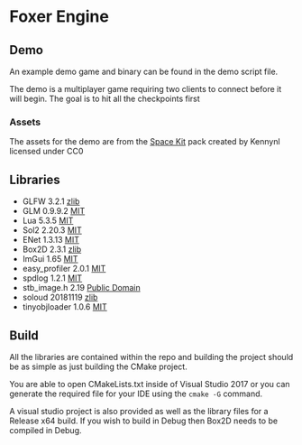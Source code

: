 # Foxer Engine
## Demo
An example demo game and binary can be found in the demo script file.

The demo is a multiplayer game requiring two clients to connect before it will begin.
The goal is to hit all the checkpoints first

### Assets
The assets for the demo are from the [Space Kit](https://www.kenney.nl/assets/space-kit) pack created by Kennynl licensed under CC0

## Libraries
- GLFW 3.2.1 [zlib](http://www.glfw.org/license.html)
- GLM 0.9.9.2 [MIT](https://github.com/g-truc/glm/blob/master/manual.md#section0)
- Lua 5.3.5 [MIT](https://www.lua.org/license.html)
- Sol2 2.20.3 [MIT](https://sol2.readthedocs.io/en/latest/licenses.html)
- ENet 1.3.13 [MIT](http://enet.bespin.org/License.html)
- Box2D 2.3.1 [zlib](https://github.com/erincatto/Box2D/blob/master/LICENSE)
- ImGui 1.65 [MIT](https://github.com/ocornut/imgui/blob/master/LICENSE.txt)
- easy_profiler 2.0.1 [MIT](https://github.com/yse/easy_profiler/blob/develop/LICENSE.MIT)
- spdlog 1.2.1 [MIT](https://github.com/gabime/spdlog/blob/v1.x/LICENSE)
- stb_image.h 2.19 [Public Domain](https://github.com/nothings/stb/blob/master/docs/why_public_domain.md)
- soloud 20181119 [zlib](https://github.com/jarikomppa/soloud/blob/master/LICENSE)
- tinyobjloader 1.0.6 [MIT](https://github.com/syoyo/tinyobjloader/blob/master/LICENSE)

## Build
All the libraries are contained within the repo and building the project
should be as simple as just building the CMake project.

You are able to open CMakeLists.txt inside of Visual Studio 2017 or you
can generate the required file for your IDE using the `cmake -G` command.

A visual studio project is also provided as well as the library files for a Release x64 build. If you wish to build in Debug then Box2D needs to be compiled in Debug.